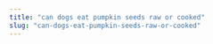 ```yaml
---
title: "can dogs eat pumpkin seeds raw or cooked"
slug: "can-dogs-eat-pumpkin-seeds-raw-or-cooked"
---
```


